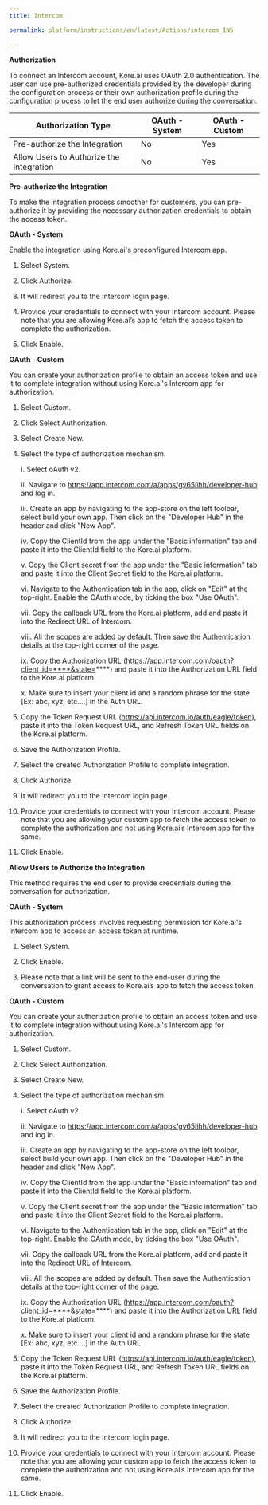 ```yaml
---
title: Intercom

permalink: platform/instructions/en/latest/Actions/intercom_INS

---
```


<base target="_blank">




**Authorization**
 
To connect an Intercom account, Kore.ai uses OAuth 2.0 authentication. The user can use pre-authorized credentials provided by the developer during the configuration process or their own authorization profile during the configuration process to let the end user authorize during the conversation.
 
 |Authorization Type                      | OAuth - System | OAuth - Custom |
 |----------------------------------------|----------------|----------------|
 |Pre-authorize the Integration           |       No       |       Yes      |
 |Allow Users to Authorize the Integration|       No       |       Yes      |


**Pre-authorize the Integration**
 
 To make the integration process smoother for customers, you can pre-authorize it by providing the necessary authorization credentials to obtain the access token.

**OAuth - System**
 
 Enable the integration using Kore.ai's preconfigured Intercom app. 
 
1. Select System.
 
2. Click Authorize.
 
3. It will redirect you to the Intercom login page. 
 
4. Provide your credentials to connect with your Intercom account.
   Please note that you are allowing Kore.ai’s app to fetch the access token to complete the authorization.
 
5. Click Enable.
 
 
**OAuth - Custom**
 
 You can create your authorization profile to obtain an access token and use it to complete integration without using    Kore.ai's Intercom app for authorization.
 
1. Select Custom.
 
2. Click Select Authorization.
 
3. Select Create New.
 
4. Select the type of authorization mechanism. 
 
   i.   Select oAuth v2.
 
   ii.  Navigate to https://app.intercom.com/a/apps/gv65iihh/developer-hub and log in.
 
   iii. Create an app by navigating to the app-store on the left toolbar, select build your own app. Then click on the "Developer Hub" in the header and click "New App".
 
   iv.  Copy the ClientId from the app under the "Basic information" tab and paste it into the ClientId field to the Kore.ai platform.
 
   v.   Copy the Client secret from the app under the "Basic information" tab and paste it into the Client Secret field to the Kore.ai platform.
 
   vi.  Navigate to the Authentication tab in the app, click on "Edit" at the top-right. Enable the OAuth mode, by ticking the box "Use OAuth".

   vii. Copy the callback URL from the Kore.ai platform, add and paste it into the Redirect URL of Intercom.
 
   viii. All the scopes are added by default. Then save the Authentication details at the top-right corner of the page.

   ix. Copy the Authorization URL (https://app.intercom.com/oauth?client_id=****&state=****) and paste it into the Authorization URL field to the Kore.ai platform.

   x. Make sure to insert your client id and a random phrase for the state [Ex: abc, xyz, etc....] in the Auth URL.
  
5. Copy the Token Request URL (https://api.intercom.io/auth/eagle/token), paste it into the Token Request URL, and Refresh Token URL fields on the Kore.ai platform.
 
6. Save the Authorization Profile.
 
7. Select the created Authorization Profile to complete integration.
 
8. Click Authorize.
 
9. It will redirect you to the Intercom login page.
 
10. Provide your credentials to connect with your Intercom account. 
   Please note that you are allowing your custom app to fetch the access token to complete the authorization and not using Kore.ai’s Intercom app for the same.
 
11. Click Enable.
 
 
**Allow Users to Authorize the Integration**
 
This method requires the end user to provide credentials during the conversation for authorization.
 
**OAuth - System**
 
 This authorization process involves requesting permission for Kore.ai's Intercom app to access an access token at runtime.
 
1. Select System.
 
2. Click Enable.
 
3. Please note that a link will be sent to the end-user during the conversation to grant access to Kore.ai’s app to fetch the access token.
 
 **OAuth - Custom**
 
 You can create your authorization profile to obtain an access token and use it to complete integration without using    Kore.ai's Intercom app for authorization.
 
1. Select Custom.
 
2. Click Select Authorization.
 
3. Select Create New.
 
4. Select the type of authorization mechanism. 
 
   i.   Select oAuth v2.
 
   ii.  Navigate to https://app.intercom.com/a/apps/gv65iihh/developer-hub and log in.
 
   iii. Create an app by navigating to the app-store on the left toolbar, select build your own app. Then click on the "Developer Hub" in the header and click "New App".
 
   iv.  Copy the ClientId from the app under the "Basic information" tab and paste it into the ClientId field to the Kore.ai platform.
 
   v.   Copy the Client secret from the app under the "Basic information" tab and paste it into the Client Secret field to the Kore.ai platform.
 
   vi.  Navigate to the Authentication tab in the app, click on "Edit" at the top-right. Enable the OAuth mode, by ticking the box "Use OAuth".

   vii. Copy the callback URL from the Kore.ai platform, add and paste it into the Redirect URL of Intercom.
 
   viii. All the scopes are added by default. Then save the Authentication details at the top-right corner of the page.

   ix. Copy the Authorization URL (https://app.intercom.com/oauth?client_id=****&state=****) and paste it into the Authorization URL field to the Kore.ai platform.

   x. Make sure to insert your client id and a random phrase for the state [Ex: abc, xyz, etc....] in the Auth URL.
  
5. Copy the Token Request URL (https://api.intercom.io/auth/eagle/token), paste it into the Token Request URL, and Refresh Token URL fields on the Kore.ai platform.
 
6. Save the Authorization Profile.
 
7. Select the created Authorization Profile to complete integration.
 
8. Click Authorize.
 
9. It will redirect you to the Intercom login page.
 
10. Provide your credentials to connect with your Intercom account. 
   Please note that you are allowing your custom app to fetch the access token to complete the authorization and not using Kore.ai’s Intercom app for the same.
 
11. Click Enable.
